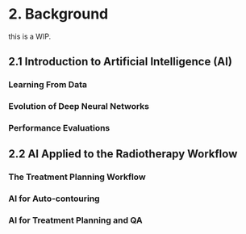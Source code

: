 # 2. Background

this is a WIP.

## 2.1 Introduction to Artificial Intelligence (AI)

### Learning From Data

### Evolution of Deep Neural Networks

### Performance Evaluations


## 2.2 AI Applied to the Radiotherapy Workflow

### The Treatment Planning Workflow

### AI for Auto-contouring

### AI for Treatment Planning and QA